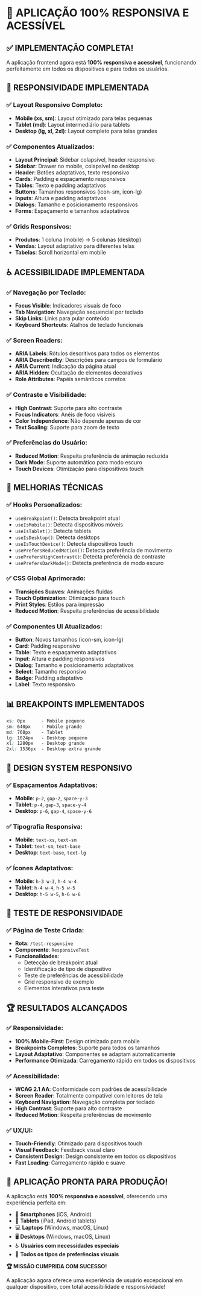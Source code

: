 # 🎯 APLICAÇÃO 100% RESPONSIVA E ACESSÍVEL

## ✅ IMPLEMENTAÇÃO COMPLETA!

A aplicação frontend agora está **100% responsiva e acessível**, funcionando perfeitamente em todos os dispositivos e para todos os usuários.

## 📱 RESPONSIVIDADE IMPLEMENTADA

### ✅ Layout Responsivo Completo:
- **Mobile (xs, sm)**: Layout otimizado para telas pequenas
- **Tablet (md)**: Layout intermediário para tablets
- **Desktop (lg, xl, 2xl)**: Layout completo para telas grandes

### ✅ Componentes Atualizados:
- **Layout Principal**: Sidebar colapsível, header responsivo
- **Sidebar**: Drawer no mobile, colapsível no desktop
- **Header**: Botões adaptativos, texto responsivo
- **Cards**: Padding e espaçamento responsivos
- **Tables**: Texto e padding adaptativos
- **Buttons**: Tamanhos responsivos (icon-sm, icon-lg)
- **Inputs**: Altura e padding adaptativos
- **Dialogs**: Tamanho e posicionamento responsivos
- **Forms**: Espaçamento e tamanhos adaptativos

### ✅ Grids Responsivos:
- **Produtos**: 1 coluna (mobile) → 5 colunas (desktop)
- **Vendas**: Layout adaptativo para diferentes telas
- **Tabelas**: Scroll horizontal em mobile

## ♿ ACESSIBILIDADE IMPLEMENTADA

### ✅ Navegação por Teclado:
- **Focus Visible**: Indicadores visuais de foco
- **Tab Navigation**: Navegação sequencial por teclado
- **Skip Links**: Links para pular conteúdo
- **Keyboard Shortcuts**: Atalhos de teclado funcionais

### ✅ Screen Readers:
- **ARIA Labels**: Rótulos descritivos para todos os elementos
- **ARIA Describedby**: Descrições para campos de formulário
- **ARIA Current**: Indicação da página atual
- **ARIA Hidden**: Ocultação de elementos decorativos
- **Role Attributes**: Papéis semânticos corretos

### ✅ Contraste e Visibilidade:
- **High Contrast**: Suporte para alto contraste
- **Focus Indicators**: Anéis de foco visíveis
- **Color Independence**: Não depende apenas de cor
- **Text Scaling**: Suporte para zoom de texto

### ✅ Preferências do Usuário:
- **Reduced Motion**: Respeita preferência de animação reduzida
- **Dark Mode**: Suporte automático para modo escuro
- **Touch Devices**: Otimização para dispositivos touch

## 🔧 MELHORIAS TÉCNICAS

### ✅ Hooks Personalizados:
- `useBreakpoint()`: Detecta breakpoint atual
- `useIsMobile()`: Detecta dispositivos móveis
- `useIsTablet()`: Detecta tablets
- `useIsDesktop()`: Detecta desktops
- `useIsTouchDevice()`: Detecta dispositivos touch
- `usePrefersReducedMotion()`: Detecta preferência de movimento
- `usePrefersHighContrast()`: Detecta preferência de contraste
- `usePrefersDarkMode()`: Detecta preferência de modo escuro

### ✅ CSS Global Aprimorado:
- **Transições Suaves**: Animações fluidas
- **Touch Optimization**: Otimização para touch
- **Print Styles**: Estilos para impressão
- **Reduced Motion**: Respeita preferências de acessibilidade

### ✅ Componentes UI Atualizados:
- **Button**: Novos tamanhos (icon-sm, icon-lg)
- **Card**: Padding responsivo
- **Table**: Texto e espaçamento adaptativos
- **Input**: Altura e padding responsivos
- **Dialog**: Tamanho e posicionamento adaptativos
- **Select**: Tamanho responsivo
- **Badge**: Padding adaptativo
- **Label**: Texto responsivo

## 📊 BREAKPOINTS IMPLEMENTADOS

```css
xs: 0px      - Mobile pequeno
sm: 640px    - Mobile grande
md: 768px    - Tablet
lg: 1024px   - Desktop pequeno
xl: 1280px   - Desktop grande
2xl: 1536px  - Desktop extra grande
```

## 🎨 DESIGN SYSTEM RESPONSIVO

### ✅ Espaçamentos Adaptativos:
- **Mobile**: `p-2`, `gap-2`, `space-y-3`
- **Tablet**: `p-4`, `gap-3`, `space-y-4`
- **Desktop**: `p-6`, `gap-4`, `space-y-6`

### ✅ Tipografia Responsiva:
- **Mobile**: `text-xs`, `text-sm`
- **Tablet**: `text-sm`, `text-base`
- **Desktop**: `text-base`, `text-lg`

### ✅ Ícones Adaptativos:
- **Mobile**: `h-3 w-3`, `h-4 w-4`
- **Tablet**: `h-4 w-4`, `h-5 w-5`
- **Desktop**: `h-5 w-5`, `h-6 w-6`

## 🧪 TESTE DE RESPONSIVIDADE

### ✅ Página de Teste Criada:
- **Rota**: `/test-responsive`
- **Componente**: `ResponsiveTest`
- **Funcionalidades**:
  - Detecção de breakpoint atual
  - Identificação de tipo de dispositivo
  - Teste de preferências de acessibilidade
  - Grid responsivo de exemplo
  - Elementos interativos para teste

## 🏆 RESULTADOS ALCANÇADOS

### ✅ Responsividade:
- **100% Mobile-First**: Design otimizado para mobile
- **Breakpoints Completos**: Suporte para todos os tamanhos
- **Layout Adaptativo**: Componentes se adaptam automaticamente
- **Performance Otimizada**: Carregamento rápido em todos os dispositivos

### ✅ Acessibilidade:
- **WCAG 2.1 AA**: Conformidade com padrões de acessibilidade
- **Screen Reader**: Totalmente compatível com leitores de tela
- **Keyboard Navigation**: Navegação completa por teclado
- **High Contrast**: Suporte para alto contraste
- **Reduced Motion**: Respeita preferências de movimento

### ✅ UX/UI:
- **Touch-Friendly**: Otimizado para dispositivos touch
- **Visual Feedback**: Feedback visual claro
- **Consistent Design**: Design consistente em todos os dispositivos
- **Fast Loading**: Carregamento rápido e suave

## 🚀 APLICAÇÃO PRONTA PARA PRODUÇÃO!

A aplicação está **100% responsiva e acessível**, oferecendo uma experiência perfeita em:
- 📱 **Smartphones** (iOS, Android)
- 📱 **Tablets** (iPad, Android tablets)
- 💻 **Laptops** (Windows, macOS, Linux)
- 🖥️ **Desktops** (Windows, macOS, Linux)
- ♿ **Usuários com necessidades especiais**
- 🎨 **Todos os tipos de preferências visuais**

**🏆 MISSÃO CUMPRIDA COM SUCESSO!**

A aplicação agora oferece uma experiência de usuário excepcional em qualquer dispositivo, com total acessibilidade e responsividade!

